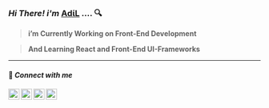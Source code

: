 ### *Hi There! i'm* [ΑdίL](https://adil-it.github.io/projectList.github.io/?fbclid=IwAR2oG7aP3NRdtRlUziTwxx0TuT489_gB9LNASS8k9pqtUew6sR-h1zHoV5s "Shahriar Hussain ") .... 🔍


>**i’m Currently Working on Front-End Development**

>**And Learning React and Front-End UI-Frameworks**





---

#### 💬 *Connect with me*
 
[<img align="left" alt="#" width="22px" src="https://cdn.jsdelivr.net/npm/simple-icons@v3/icons/linkedin.svg" />][linkedin]
[<img align="left" alt="#" width="22px" src="https://cdn.jsdelivr.net/npm/simple-icons@v3/icons/stackoverflow.svg"     />][stack]

[<img align="left" alt="#" width="22px" src="https://cdn.jsdelivr.net/npm/simple-icons@v3/icons/instagram.svg"   />][instagram]


[<img align="left" alt="#" width="22px" src="https://cdn.jsdelivr.net/npm/simple-icons@v3/icons/facebook.svg"  />][facebook]
<br />








[facebook]: https://www.facebook.com/IT09.adil/

[instagram]: https://www.instagram.com/adil.syl/

[linkedin]:https://www.linkedin.com/in/shahriar-hussain-adil-17b586189/

[stack]:https:"#"
